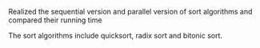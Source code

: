 Realized the sequential version and parallel version of sort algorithms and compared their running time

The sort algorithms include quicksort, radix sort and bitonic sort.

